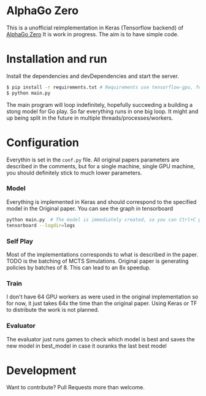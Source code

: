 # AlphaGo Zero

This is a unofficial reimplementation in Keras (Tensorflow backend) of [AlphaGo Zero]
It is work in progress. The aim is to have simple code.

# Installation and run

Install the dependencies and devDependencies and start the server.

```sh
$ pip install -r requirements.txt # Requirements use tensorflow-gpu, feel free to use the CPU version.
$ python main.py
```

The main program will loop indefinitely, hopefully succeeding a building a stong model for Go play.
So far everything runs in one big loop. It might and up being split in the future in multiple threads/processes/workers.

# Configuration

Everythin is set in the `conf.py` file. All original papers parameters are described in the comments, but for a single machine, single GPU machine,
you should definitely stick to much lower parameters.



### Model

Everything is implemented in Keras and should correspond to the specified model in the Original paper. You can see the graph in tensorboard
```sh
python main.py  # The model is immediately created, so you can Ctrl+C pretty fast if you just want to check the graph
tensorboard --logdir=logs
```

### Self Play

Most of the implementations corresponds to what is described in the paper.
TODO is the batching of MCTS Simulations. Original paper is generating policies by batches of 8. This can lead to an 8x speedup.

### Train

I don't have 64 GPU workers as were used in the original implementation so for now, it just takes 64x the time than the original paper. Using Keras or TF to distribute the work is not planned. 

### Evaluator

The evaluator just runs games to check which model is best and saves the new model in best_model in case it ouranks the last best model


# Development

Want to contribute? Pull Requests more than welcome. 


[//]: # (These are reference links used in the body of this note and get stripped out when the markdown processor does its job. There is no need to format nicely because it shouldn't be seen. Thanks SO - http://stackoverflow.com/questions/4823468/store-comments-in-markdown-syntax)


   [AlphaGo Zero]: <https://deepmind.com/blog/alphago-zero-learning-scratch/>

